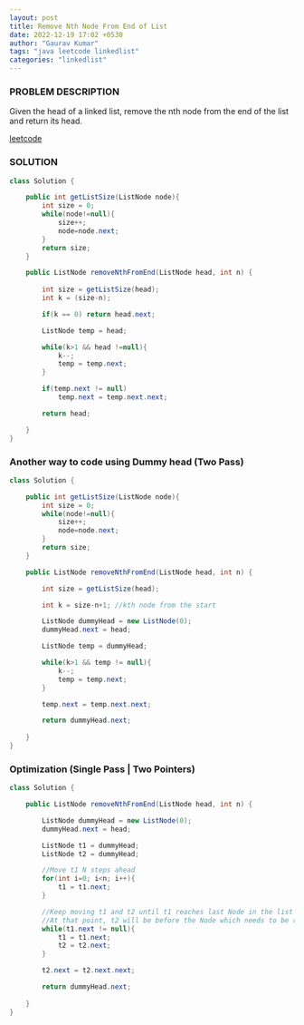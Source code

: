 ```yaml
---
layout: post
title: Remove Nth Node From End of List
date: 2022-12-19 17:02 +0530
author: "Gaurav Kumar"
tags: "java leetcode linkedlist"
categories: "linkedlist"
---
```


### PROBLEM DESCRIPTION

Given the head of a linked list, remove the nth node from the end of the list and return its head.

[leetcode](https://leetcode.com/problems/remove-nth-node-from-end-of-list/description/)

### SOLUTION

```java
class Solution {

    public int getListSize(ListNode node){
        int size = 0;
        while(node!=null){
            size++;
            node=node.next;
        }
        return size;
    }

    public ListNode removeNthFromEnd(ListNode head, int n) {
            
        int size = getListSize(head);
        int k = (size-n); 

        if(k == 0) return head.next;

        ListNode temp = head;

        while(k>1 && head !=null){
            k--;
            temp = temp.next;
        }

        if(temp.next != null)
            temp.next = temp.next.next;

        return head;

    }
}
```

### Another way to code using Dummy head (Two Pass)

```java
class Solution {

    public int getListSize(ListNode node){
        int size = 0;
        while(node!=null){
            size++;
            node=node.next;
        }
        return size;
    }

    public ListNode removeNthFromEnd(ListNode head, int n) {

        int size = getListSize(head);

        int k = size-n+1; //kth node from the start

        ListNode dummyHead = new ListNode(0);
        dummyHead.next = head;

        ListNode temp = dummyHead;

        while(k>1 && temp != null){
            k--;
            temp = temp.next;
        }

        temp.next = temp.next.next;

        return dummyHead.next;
        
    }
}
```

### Optimization (Single Pass | Two Pointers)

```java
class Solution {

    public ListNode removeNthFromEnd(ListNode head, int n) {

        ListNode dummyHead = new ListNode(0);
        dummyHead.next = head;

        ListNode t1 = dummyHead;
        ListNode t2 = dummyHead;

        //Move t1 N steps ahead
        for(int i=0; i<n; i++){
            t1 = t1.next;
        }

        //Keep moving t1 and t2 until t1 reaches last Node in the list
        //At that point, t2 will be before the Node which needs to be removed
        while(t1.next != null){
            t1 = t1.next;
            t2 = t2.next;
        }

        t2.next = t2.next.next;

        return dummyHead.next;
        
    }
}
```
